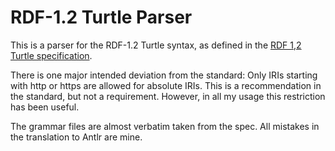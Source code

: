 # RDF-1.2 Turtle Parser

This is a parser for the RDF-1.2 Turtle syntax, as defined in the [RDF 1,2 Turtle specification](https://www.w3.org/TR/rdf12-turtle/).

There is one major intended deviation from the standard: Only IRIs starting with http or https are allowed for absolute IRIs. 
This is a recommendation in the standard, but not a requirement. However, in all my usage this restriction has been useful.

The grammar files are almost verbatim taken from the spec. All mistakes in the translation to Antlr are mine. 